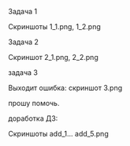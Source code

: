 Задача 1

Скриншоты 1_1.png, 1_2.png

Задача 2

Скриншот 2_1.png, 2_2.png

задача 3

Выходит ошибка: скриншот 3.png 

прошу помочь.


доработка ДЗ:

Скриншоты add_1... add_5.png
